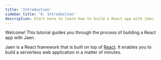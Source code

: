 ```yaml
---
title: 'Introduction'
sidebar_title: '0. Introduction'
description: Start here to learn how to build a React app with Jaen.
---
```


Welcome! This tutorial guides you through the process of building a React app with Jaen.

Jaen is a React framework that is built on top of [React](https://reactjs.org/). It enables you to build a serverless web application in a matter of minutes.




